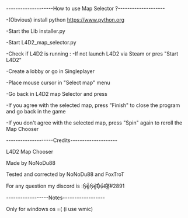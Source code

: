 --------------------How to use Map Selector ?--------------------

-(Obvious) install python https://www.python.org

-Start the Lib installer.py

-Start L4D2_map_selector.py

-Check if L4D2 is running :
   -If not launch L4D2 via Steam or pres "Start L4D2"

-Create a lobby or go in Singleplayer

-Place mouse cursor in "Select map" menu

-Go back in L4D2 map Selector and press 

-If you agree with the selected map, press "Finish" to close the program and go back in the game

-If you don't agree with the selected map, press "Spin" again to reroll the Map Chooser

--------------------Credits--------------------

L4D2 Map Chooser

Made by NoNoDu88

Tested and corrected by NoNoDu88 and FoxTroT

For any question my discord is :N̶̫̽o̵̳͋N̴͙̍o̴͖͝D̴̖̀ǘ̶̩8̷̜̾8̸͍́#2891

------------------Notes------------------

Only for windows os =( (i use wmic)
